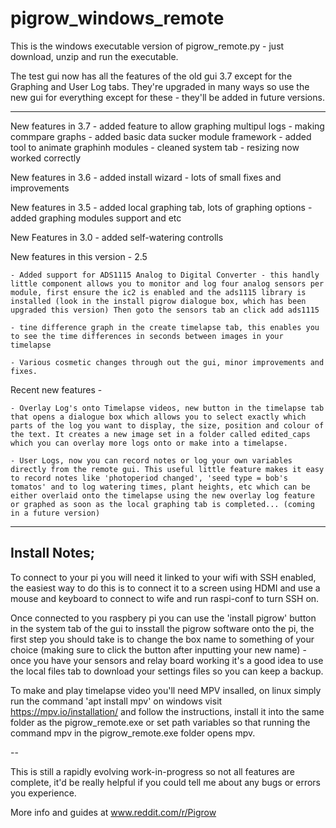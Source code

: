 # pigrow_windows_remote

This is the windows executable version of pigrow_remote.py - just download, unzip and run the executable.

The test gui now has all the features of the old gui 3.7 except for the Graphing and User Log tabs. They're upgraded in many ways so use the new gui for everything except for these - they'll be added in future versions. 

-------

New features in 3.7
     - added feature to allow graphing multipul logs
     - making commpare graphs
     - added basic data sucker module framework
     - added tool to animate graphinh modules
     - cleaned system tab
     - resizing now worked correctly

New features in 3.6
     - added install wizard 
     - lots of small fixes and improvements

New features in 3.5
     - added local graphing tab, lots of graphing options
     - added graphing modules support and etc

New Features in 3.0 
     - added self-watering controlls 

New features in this version - 2.5

    - Added support for ADS1115 Analog to Digital Converter - this handly little component allows you to monitor and log four analog sensors per module, first ensure the ic2 is enabled and the ads1115 library is installed (look in the install pigrow dialogue box, which has been upgraded this version) Then goto the sensors tab an click add ads1115 

    - tine difference graph in the create timelapse tab, this enables you to see the time differences in seconds between images in your timelapse

    - Various cosmetic changes through out the gui, minor improvements and fixes.

Recent new features -

    - Overlay Log's onto Timelapse videos, new button in the timelapse tab that opens a dialogue box which allows you to select exactly which parts of the log you want to display, the size, position and colour of the text. It creates a new image set in a folder called edited_caps which you can overlay more logs onto or make into a timelapse. 

    - User Logs, now you can record notes or log your own variables directly from the remote gui. This useful little feature makes it easy to record notes like 'photoperiod changed', 'seed type = bob's tomatos' and to log watering times, plant heights, etc which can be either overlaid onto the timelapse using the new overlay log feature or graphed as soon as the local graphing tab is completed... (coming in a future version) 

-------

 Install Notes; 
 -------------

 To connect to your pi you will need it linked to your wifi with SSH enabled, the easiest way to do this is to connect it to a screen using HDMI and use a mouse and keyboard to connect to wife and run raspi-conf to turn SSH on. 

 Once connected to you raspbery pi you can use the 'install pigrow' button in the system tab of the gui to insstall the pigrow software onto the pi, the first step you should take is to change the box name to something of your choice (making sure to click the button after inputting your new name) - once you have your sensors and relay board working it's a good idea to use the local files tab to download your settings files so you can keep a backup.   


 To make and play timelapse video you'll need MPV insalled, on linux simply run the command 'apt install mpv' on windows visit https://mpv.io/installation/ and follow the instructions, install it into the same folder as the pigrow_remote.exe or set path variables so that running the command mpv in the pigrow_remote.exe folder opens mpv.


--

This is still a rapidly evolving work-in-progress so not all features are complete, it'd be really helpful if you could tell me about any bugs or errors you experience.   


  More info and guides at www.reddit.com/r/Pigrow 
  
  
